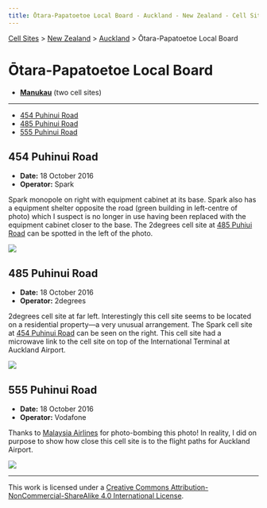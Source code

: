 ```yaml
---
title: Ōtara-Papatoetoe Local Board - Auckland - New Zealand - Cell Sites
---
```


[Cell Sites](../../../) > [New Zealand](../../) > [Auckland](../) > Ōtara-Papatoetoe Local Board

# Ōtara-Papatoetoe Local Board

* **[Manukau](manukau)** (two cell sites)

---

* [454 Puhinui Road](#454-puhinui-road)
* [485 Puhinui Road](#485-puhinui-road)
* [555 Puhinui Road](#555-puhinui-road)

## 454 Puhinui Road

* **Date:** 18 October 2016
* **Operator:** Spark

Spark monopole on right with equipment cabinet at its base. Spark also has a equipment shelter opposite the road (green
building in left-centre of photo) which I suspect is no longer in use having been replaced with the equipment cabinet
closer to the base. The 2degrees cell site at [485 Puhiui Road](#485-puhinui-road) can be spotted in the left of the
photo.

![](https://f001.backblazeb2.com/file/CellSites/NZ/AUK/%C5%8Ctara-Papatoetoe/20161018-124235.jpg)

## 485 Puhinui Road

* **Date:** 18 October 2016
* **Operator:** 2degrees

2degrees cell site at far left. Interestingly this cell site seems to be located on a residential property—a very
unusual arrangement. The Spark cell site at [454 Puhinui Road](#454-puhinui-road) can be seen on the right. This cell
site had a microwave link to the cell site on top of the International Terminal at Auckland Airport.

![](https://f001.backblazeb2.com/file/CellSites/NZ/AUK/%C5%8Ctara-Papatoetoe/20161018-124201.jpg)

## 555 Puhinui Road

* **Date:** 18 October 2016
* **Operator:** Vodafone

Thanks to [Malaysia Airlines](https://en.wikipedia.org/wiki/Malaysia_Airlines) for photo-bombing this photo! In
reality, I did on purpose to show how close this cell site is to the flight paths for Auckland Airport.

![](https://f001.backblazeb2.com/file/CellSites/NZ/AUK/%C5%8Ctara-Papatoetoe/20161018-123614.jpg)

---

This work is licensed under a [Creative Commons Attribution-NonCommercial-ShareAlike 4.0 International License](http://creativecommons.org/licenses/by-nc-sa/4.0/).
